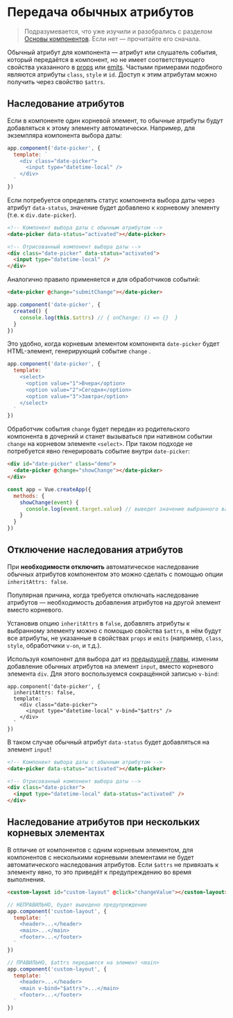 # Передача обычных атрибутов

> Подразумевается, что уже изучили и разобрались с разделом [Основы компонентов](component-basics.md). Если нет — прочитайте его сначала.

Обычный атрибут для компонента — атрибут или слушатель события, который передаётся в компонент, но не имеет соответствующего свойства указанного в [props](component-props.md) или [emits](component-custom-events.md#определение-пользовательских-событии). Частыми примерами подобного являются атрибуты `class`, `style` и `id`. Доступ к этим атрибутам можно получить через свойство `$attrs`.

## Наследование атрибутов

Если в компоненте один корневой элемент, то обычные атрибуты будут добавляться к этому элементу автоматически. Например, для экземпляра компонента выбора даты:

```js
app.component('date-picker', {
  template: `
    <div class="date-picker">
      <input type="datetime-local" />
    </div>
  `
})
```

Если потребуется определять статус компонента выбора даты через атрибут `data-status`, значение будет добавлено к корневому элементу (т.е. к `div.date-picker`).

```html
<!-- Компонент выбора даты с обычным атрибутом -->
<date-picker data-status="activated"></date-picker>

<!-- Отрисованный компонент выбора даты -->
<div class="date-picker" data-status="activated">
  <input type="datetime-local" />
</div>
```

Аналогично правило применяется и для обработчиков событий:

```html
<date-picker @change="submitChange"></date-picker>
```

```js
app.component('date-picker', {
  created() {
    console.log(this.$attrs) // { onChange: () => {}  }
  }
})
```

Это удобно, когда корневым элементом компонента `date-picker` будет HTML-элемент, генерирующий событие `change` .

```js
app.component('date-picker', {
  template: `
    <select>
      <option value="1">Вчера</option>
      <option value="2">Сегодня</option>
      <option value="3">Завтра</option>
    </select>
  `
})
```

Обработчик события `change` будет передан из родительского компонента в дочерний и станет вызываться при нативном событии `change` на корневом элементе `<select>`. При таком подходе не потребуется явно генерировать событие внутри `date-picker`:

```html
<div id="date-picker" class="demo">
  <date-picker @change="showChange"></date-picker>
</div>
```

```js
const app = Vue.createApp({
  methods: {
    showChange(event) {
      console.log(event.target.value) // выведет значение выбранного варианта
    }
  }
})
```

## Отключение наследования атрибутов

При **необходимости отключить** автоматическое наследование обычных атрибутов компонентом это можно сделать с помощью опции `inheritAttrs: false`.

Популярная причина, когда требуется отключать наследование атрибутов — необходимость добавления атрибутов на другой элемент вместо корневого.

Установив опцию `inheritAttrs` в `false`, добавлять атрибуты к выбранному элементу можно с помощью свойства `$attrs`, в нём будут все атрибуты, не указанные в свойствах `props` и `emits` (например, `class`, `style`, обработчики `v-on`, и т.д.).

Используя компонент для выбора дат из [предыдущей главы](#наследование-атрибутов), изменим добавление обычных атрибутов на элемент `input`, вместо корневого элемента `div`. Для этого воспользуемся сокращённой записью `v-bind`:

```js{2,5}
app.component('date-picker', {
  inheritAttrs: false,
  template: `
    <div class="date-picker">
      <input type="datetime-local" v-bind="$attrs" />
    </div>
  `
})
```

В таком случае обычный атрибут `data-status` будет добавляться на элемент `input`!

```html
<!-- Компонент выбора даты с обычным атрибутом -->
<date-picker data-status="activated"></date-picker>

<!-- Отрисованный компонент выбора даты -->
<div class="date-picker">
  <input type="datetime-local" data-status="activated" />
</div>
```

## Наследование атрибутов при нескольких корневых элементах

В отличие от компонентов с одним корневым элементом, для компонентов с несколькими корневыми элементами не будет автоматического наследования атрибутов. Если `$attrs` не привязать к элементу явно, то это приведёт к предупреждению во время выполнения.

```html
<custom-layout id="custom-layout" @click="changeValue"></custom-layout>
```

```js
// НЕПРАВИЛЬНО, будет выведено предупреждение
app.component('custom-layout', {
  template: `
    <header>...</header>
    <main>...</main>
    <footer>...</footer>
  `
})

// ПРАВИЛЬНО, $attrs передаются на элемент <main>
app.component('custom-layout', {
  template: `
    <header>...</header>
    <main v-bind="$attrs">...</main>
    <footer>...</footer>
  `
})
```
